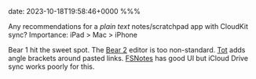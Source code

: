 date: 2023-10-18T19:58:46+0000
%%%

Any recommendations for a *plain text* notes/scratchpad app with CloudKit sync? Importance: iPad > Mac > iPhone

Bear 1 hit the sweet spot. The [Bear 2](https://bear.app/) editor is too non-standard. [Tot](https://tot.rocks) adds angle brackets around pasted links. [FSNotes](https://fsnot.es/) has good UI but iCloud Drive sync works poorly for this.
